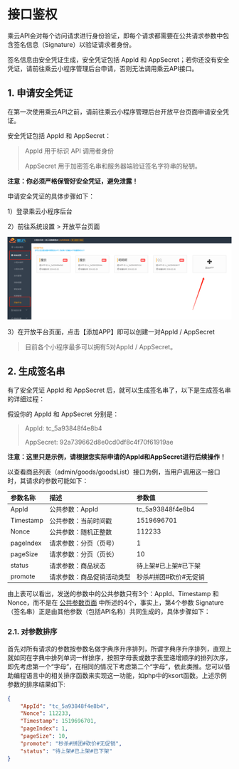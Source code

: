 # 接口鉴权

乘云API会对每个访问请求进行身份验证，即每个请求都需要在公共请求参数中包含签名信息（Signature）以验证请求者身份。

签名信息由安全凭证生成，安全凭证包括 AppId 和 AppSecret；若你还没有安全凭证，请前往乘云小程序管理后台申请，否则无法调用乘云API接口。

## 1. 申请安全凭证

在第一次使用乘云API之前，请前往乘云小程序管理后台开放平台页面申请安全凭证。

安全凭证包括 AppId 和 AppSecret：

> AppId 用于标识 API 调用者身份
>
> AppSecret 用于加密签名串和服务器端验证签名字符串的秘钥。

**注意：你必须严格保管好安全凭证，避免泄露！**

申请安全凭证的具体步骤如下：

1）登录乘云小程序后台

2）前往系统设置 &gt; 开放平台页面

![](/assets/jianquan1.png)

3）在开放平台页面，点击【添加APP】即可以创建一对AppId / AppSecret

> 目前各个小程序最多可以拥有5对AppId / AppSecret。

## 2. 生成签名串

有了安全凭证 AppId 和 AppSecret 后，就可以生成签名串了，以下是生成签名串的详细过程：

假设你的 AppId 和 AppSecret 分别是：

> AppId:  tc\_5a93848f4e8b4
>
> AppSecret:  92a739662d8e0cd0df8c4f70f61919ae

**注意：这里只是示例，请根据您实际申请的AppId和AppSecret进行后续操作！**

以查看商品列表（admin/goods/goodsList）接口为例，当用户调用这一接口时，其请求的参数可能如下：

| 参数名称 | 描述 | 参数值 |
| :--- | :--- | :--- |
| AppId | 公共参数：AppId | tc\_5a93848f4e8b4 |
| Timestamp | 公共参数：当前时间戳 | 1519696701 |
| Nonce | 公共参数：随机正整数 | 112233 |
| pageIndex | 请求参数：分页（页号） | 1 |
| pageSize | 请求参数：分页（页长） | 10 |
| status | 请求参数：商品状态 | 待上架\#已上架\#已下架 |
| promote | 请求参数：商品促销活动类型 | 秒杀\#拼团\#砍价\#无促销 |

由上表可以看出，发送的参数中的公共参数只有3个：AppId、Timestamp 和 Nonce，而不是在 [公共参数页面](/diao-yong-fang-fa/gong-gong-can-shu.md) 中所述的4个，事实上，第4个参数 Signature（签名串）正是由其他参数（包括API名称）共同生成的，具体步骤如下：

### 2.1. 对参数排序

首先对所有请求的参数按参数名做字典序升序排列，所谓字典序升序排列，直观上就如同在字典中排列单词一样排序，按照字母表或数字表里递增顺序的排列次序，即先考虑第一个“字母”，在相同的情况下考虑第二个“字母”，依此类推。您可以借助编程语言中的相关排序函数来实现这一功能，如php中的ksort函数。上述示例参数的排序结果如下:

```json
{
    "AppId": "tc_5a93848f4e8b4",
    "Nonce": 112233,
    "Timestamp": 1519696701,
    "pageIndex": 1,
    "pageSize": 10,
    "promote": "秒杀#拼团#砍价#无促销",
    "status": "待上架#已上架#已下架"
}
```



